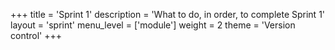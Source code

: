 +++
title = 'Sprint 1'
description = 'What to do, in order, to complete Sprint 1'
layout = 'sprint'
menu_level = ['module']
weight = 2
theme = 'Version control'
+++
